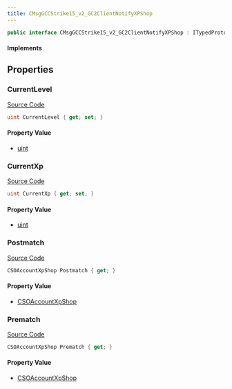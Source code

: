 ```yaml
---
title: CMsgGCCStrike15_v2_GC2ClientNotifyXPShop
---
```


```csharp
public interface CMsgGCCStrike15_v2_GC2ClientNotifyXPShop : ITypedProtobuf<CMsgGCCStrike15_v2_GC2ClientNotifyXPShop>, INativeHandle
```

#### Implements

## Properties

### CurrentLevel

[Source Code](https://github.com/swiftly-solution/swiftlys2/blob/main/managed/src/SwiftlyS2.Generated/Protobufs/Interfaces/CMsgGCCStrike15_v2_GC2ClientNotifyXPShop.cs#L22)

```csharp
uint CurrentLevel { get; set; }
```

#### Property Value

- [uint](https://learn.microsoft.com/dotnet/api/system.uint32)

### CurrentXp

[Source Code](https://github.com/swiftly-solution/swiftlys2/blob/main/managed/src/SwiftlyS2.Generated/Protobufs/Interfaces/CMsgGCCStrike15_v2_GC2ClientNotifyXPShop.cs#L19)

```csharp
uint CurrentXp { get; set; }
```

#### Property Value

- [uint](https://learn.microsoft.com/dotnet/api/system.uint32)

### Postmatch

[Source Code](https://github.com/swiftly-solution/swiftlys2/blob/main/managed/src/SwiftlyS2.Generated/Protobufs/Interfaces/CMsgGCCStrike15_v2_GC2ClientNotifyXPShop.cs#L16)

```csharp
CSOAccountXpShop Postmatch { get; }
```

#### Property Value

- [CSOAccountXpShop](/docs/api/shared/protobufdefinitions/csoaccountxpshop)

### Prematch

[Source Code](https://github.com/swiftly-solution/swiftlys2/blob/main/managed/src/SwiftlyS2.Generated/Protobufs/Interfaces/CMsgGCCStrike15_v2_GC2ClientNotifyXPShop.cs#L13)

```csharp
CSOAccountXpShop Prematch { get; }
```

#### Property Value

- [CSOAccountXpShop](/docs/api/shared/protobufdefinitions/csoaccountxpshop)

